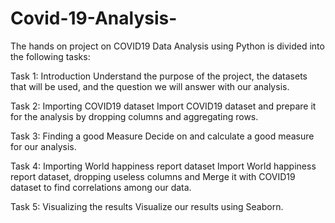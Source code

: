 # Covid-19-Analysis-

The hands on project on COVID19 Data Analysis using Python is divided into the following tasks:

Task 1: Introduction
Understand the purpose of the project, the datasets that will be used, and the question we will answer with our analysis. 

Task 2: Importing COVID19 dataset 
Import COVID19 dataset and prepare it for the analysis by dropping columns and aggregating rows.

Task 3: Finding a good Measure 
Decide on and calculate a good measure for our analysis.

Task 4: Importing World happiness report dataset 
Import World happiness report dataset, dropping useless columns and Merge it with COVID19 dataset to find correlations among our data.

Task 5: Visualizing the results 
Visualize our results using Seaborn.
